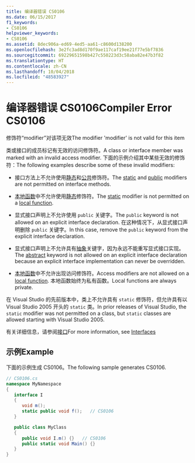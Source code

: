 ```yaml
---
title: 编译器错误 CS0106
ms.date: 06/15/2017
f1_keywords:
- CS0106
helpviewer_keywords:
- CS0106
ms.assetid: 8dec906a-ed69-4ed5-aa61-c8600d138200
ms.openlocfilehash: 3e2fc3ad8d170f9ae117caf19ee21f77e5bf7836
ms.sourcegitcommit: 69229651598b427c550223d3c58aba82e47b3f82
ms.translationtype: HT
ms.contentlocale: zh-CN
ms.lasthandoff: 10/04/2018
ms.locfileid: "48583927"
---
```

# <a name="compiler-error-cs0106"></a><span data-ttu-id="9d219-102">编译器错误 CS0106</span><span class="sxs-lookup"><span data-stu-id="9d219-102">Compiler Error CS0106</span></span>
<span data-ttu-id="9d219-103">修饰符“modifier”对该项无效</span><span class="sxs-lookup"><span data-stu-id="9d219-103">The modifier 'modifier' is not valid for this item</span></span>

 <span data-ttu-id="9d219-104">类或接口的成员标记有无效的访问修饰符。</span><span class="sxs-lookup"><span data-stu-id="9d219-104">A class or interface member was marked with an invalid access modifier.</span></span> <span data-ttu-id="9d219-105">下面的示例介绍其中某些无效的修饰符：</span><span class="sxs-lookup"><span data-stu-id="9d219-105">The following examples describe some of these invalid modifiers:</span></span>

-   <span data-ttu-id="9d219-106">接口方法上不允许使用[静态](../../../csharp/language-reference/keywords/static.md)和[公共](../../../csharp/language-reference/keywords/public.md)修饰符。</span><span class="sxs-lookup"><span data-stu-id="9d219-106">The [static](../../../csharp/language-reference/keywords/static.md) and [public](../../../csharp/language-reference/keywords/public.md) modifiers are not permitted on interface methods.</span></span>

- <span data-ttu-id="9d219-107">[本地函数](../../programming-guide/classes-and-structs/local-functions.md)中不允许使用[静态](../../../csharp/language-reference/keywords/static.md)修饰符。</span><span class="sxs-lookup"><span data-stu-id="9d219-107">The [static](../../../csharp/language-reference/keywords/static.md) modifier is not permitted on a [local function](../../programming-guide/classes-and-structs/local-functions.md).</span></span>

-   <span data-ttu-id="9d219-108">显式接口声明上不允许使用 `public` 关键字。</span><span class="sxs-lookup"><span data-stu-id="9d219-108">The `public` keyword is not allowed on an explicit interface declaration.</span></span> <span data-ttu-id="9d219-109">在这种情况下，从显式接口声明删除 `public` 关键字。</span><span class="sxs-lookup"><span data-stu-id="9d219-109">In this case, remove the `public` keyword from the explicit interface declaration.</span></span>

-   <span data-ttu-id="9d219-110">显式接口声明上不允许具有[抽象](../../../csharp/language-reference/keywords/abstract.md)关键字，因为永远不能重写显式接口实现。</span><span class="sxs-lookup"><span data-stu-id="9d219-110">The [abstract](../../../csharp/language-reference/keywords/abstract.md) keyword is not allowed on an explicit interface declaration because an explicit interface implementation can never be overridden.</span></span>

- <span data-ttu-id="9d219-111">[本地函数](../../programming-guide/classes-and-structs/local-functions.md)中不允许出现访问修饰符。</span><span class="sxs-lookup"><span data-stu-id="9d219-111">Access modifiers are not allowed on a [local function](../../programming-guide/classes-and-structs/local-functions.md).</span></span> <span data-ttu-id="9d219-112">本地函数始终为私有函数。</span><span class="sxs-lookup"><span data-stu-id="9d219-112">Local functions are always private.</span></span>

 <span data-ttu-id="9d219-113">在 Visual Studio 的先前版本中，类上不允许具有 `static` 修饰符，但允许具有以 Visual Studio 2005 开头的 `static` 类。</span><span class="sxs-lookup"><span data-stu-id="9d219-113">In prior releases of Visual Studio, the `static` modifier was not permitted on a class, but `static` classes are allowed starting with Visual Studio 2005.</span></span>

 <span data-ttu-id="9d219-114">有关详细信息，请参阅[接口](../../../csharp/programming-guide/interfaces/index.md)</span><span class="sxs-lookup"><span data-stu-id="9d219-114">For more information, see [Interfaces](../../../csharp/programming-guide/interfaces/index.md)</span></span>

## <a name="example"></a><span data-ttu-id="9d219-115">示例</span><span class="sxs-lookup"><span data-stu-id="9d219-115">Example</span></span>
 <span data-ttu-id="9d219-116">下面的示例生成 CS0106。</span><span class="sxs-lookup"><span data-stu-id="9d219-116">The following sample generates CS0106.</span></span>

```csharp
// CS0106.cs
namespace MyNamespace
{
   interface I
   {
      void m();
      static public void f();   // CS0106
   }

   public class MyClass
   {
      public void I.m() {}   // CS0106
      public static void Main() {}
   }
}
```
